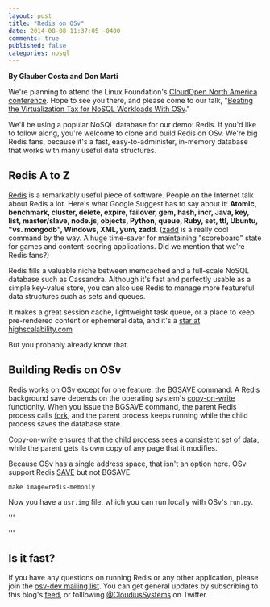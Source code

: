 ```yaml
---
layout: post
title: "Redis on OSv"
date: 2014-08-08 11:37:05 -0400
comments: true
published: false
categories: nosql
---
```


**By Glauber Costa and Don Marti**

We're planning to attend the 
Linux Foundation's [CloudOpen North America conference](http://events.linuxfoundation.org/events/cloudopen-north-america).  Hope to see you there, and please come to our talk, "[Beating the Virtualization Tax for NoSQL Workloads With OSv](http://lccona14.sched.org/event/4684a80dd37f200277e971133920a2d0)."

We'll be using a popular NoSQL database for our demo: Redis.  If you'd like to follow along, you're welcome to clone and build Redis on OSv.  We're big Redis fans, because it's a fast, easy-to-administer, in-memory database that works with many useful data structures.


## Redis A to Z

[Redis](http://redis.io/) is a remarkably useful piece of software.  People on the Internet talk about Redis a lot.  Here's what Google Suggest has to say about it: **Atomic, benchmark, cluster, delete, expire, failover, gem, hash, incr, Java, key, list, master/slave, node.js, objects, Python, queue, Ruby, set, ttl, Ubuntu, "vs. mongodb", Windows, XML, yum, zadd**.  ([zadd](http://redis.io/commands/ZADD) is a really cool command by the way.  A huge time-saver for maintaining "scoreboard" state for games and content-scoring applications.  Did we mention that we're Redis fans?)

Redis fills a valuable niche between memcached and a full-scale NoSQL database such as Cassandra.  Although it's fast and perfectly usable as a simple key-value store, you can also use Redis to manage more featureful data structures such as sets and queues.

It makes a great session cache, lightweight task queue, or a place to keep pre-rendered content or ephemeral data, and it's a [star at highscalability.com](http://highscalability.com/display/Search?moduleId=4876569&searchQuery=redis)

But you probably already know that.


## Building Redis on OSv

Redis works on OSv except for one feature: the
[BGSAVE](http://redis.io/commands/bgsave)
command.  A Redis background
save depends on the operating system's
[copy-on-write](http://en.wikipedia.org/wiki/Copy-on-write#Copy-on-write_in_virtual_memory_management)
functionity.  When you issue the BGSAVE
command, the parent Redis process calls
[fork](http://en.wikipedia.org/wiki/Fork_%28system_call%29),
and the parent process keeps running while the child
process saves the database state.

Copy-on-write ensures that the child process sees
a consistent set of data, while the parent gets its
own copy of any page that it modifies.

Because OSv has a single address space,
that isn't an option here. OSv support Redis
[SAVE](http://redis.io/commands/save) but not BGSAVE.


```
make image=redis-memonly
```

Now you have a `usr.img` file, which you can run locally with OSv's `run.py`.

'''


'''

## Is it fast?





If you have any questions on running Redis or any other application, please join the [osv-dev mailing list](https://groups.google.com/forum/#!forum/osv-dev).  You can get general updates by subscribing to this blog's [feed](http://osv.io/blog/atom.xml), or folllowing [@CloudiusSystems](https://twitter.com/CloudiusSystems) on Twitter.

